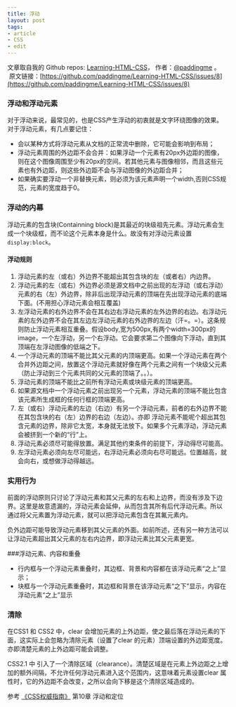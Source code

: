```yaml
---
title: 浮动
layout: post
tags:
- article
- CSS
- edit
---
```



 文章取自我的 Github  repos: [Learning-HTML-CSS](https://github.com/paddingme/Learning-HTML-CSS)， 作者：[@paddingme](http://padding.me/about.html) 。 
 &nbsp;原文链接：[https://github.com/paddingme/Learning-HTML-CSS/issues/8](https://github.com/paddingme/Learning-HTML-CSS/issues/8)

### 浮动和浮动元素
对于浮动来说，最常见的，也是CSS产生浮动的初衷就是文字环绕图像的效果。对于浮动元素，有几点要记住：

- 会以某种方式将浮动元素从文档的正常流中删除，它可能会影响到布局；
- 浮动元素周围的外边距不会合并：如果浮动一个元素有20px外边距的图像，则在这个图像周围至少有20px的空间。若其他元素与图像相邻，而且这些元素也有外边距，则这些外边距不会与浮动图像的外边距合并；
- 如果确实要浮动一个非替换元素，则必须为该元素声明一个width,否则CSS规范，元素的宽度趋于0。

### 浮动的内幕

浮动元素的包含块(Containning block)是其最近的块级祖先元素。浮动元素会生成一个块级框，而不论这个元素本身是什么。故没有对浮动元素设置`display:block`。

#### 浮动规则

1. 浮动元素的左（或右）外边界不能超出其包含块的左（或者右）内边界。
2. 浮动元素的左（或右）外边界必须是源文档中之前出现的左浮动（或右浮动）元素的右（左）外边界，除非后出现浮动元素的顶端在先出现浮动元素的底端下面。(不用担心浮动元素会相互覆盖)
3. 左浮动元素的右外边界不会在其右边右浮动元素的左外边界的右边。右浮动元素的左外边界不会在其左边左浮动元素的右外边界的左边（汗=。=）。这条规则防止浮动元素相互重叠。假设body,宽为500px,有两个width=300px的image，一个左浮动，另一个右浮动。它会要求第二个图像向下浮动，直到其顶端在左浮动图像的低端之下。
4. 一个浮动元素的顶端不能比其父元素的内顶端更高。如果一个浮动元素在两个合并外边距之间，放置这个浮动元素就好像在两个元素之间有一个块级父元素（防止浮动到三个元素共同的父元素的顶端了。。）。
5. 浮动元素的顶端不能比之前所有浮动元素或块级元素的顶端更高。
6. 如果源文档中一个浮动元素之前出现另一个元素，浮动元素的顶端不能比包含该元素所生成框的任何行框的顶端更高。
7. 左（或右）浮动元素的左边（右边）有另一个浮动元素，前者的右外边界不能在其包含块的右（左）边界的右边（左边）。亦即 浮动元素不能呢个超出其包含元素的边界，除非它太宽，本身就无法放下。如果多个元素浮动，浮动元素会被挤到一个新的“行”上。
8. 浮动元素必须尽可能得放置。满足其他约束条件的前提下，浮动得尽可能高。
9. 左浮动元素必须向左尽可能远，右浮动元素必须向右尽可能远。位置越高，就会向右，或想做浮动得越远。


### 实用行为
前面的浮动原则只讨论了浮动元素和其父元素的左右和上边界，而没有涉及下边界。这里是故意遗漏的，浮动元素会延伸，从而包含其所有后代浮动元素。所以 通过将父元素置为浮动元素，就可以把浮动元素包含在其氟元素内。


负外边距可能导致浮动元素移到其父元素的外面。如前所述，还有另一种方法可以让浮动元素超出其父元素的左右内边界，即浮动元素比其父元素更宽。

###浮动元素、内容和重叠

- 行内框与一个浮动元素重叠时，其边框、背景和内容都在该浮动元素“之上”显示；
- 块框与一个浮动元素重叠时，其边框和背景在该浮动元素“之下”显示，内容在浮动元素“之上”显示

### 清除

在CSS1 和 CSS2 中，clear 会增加元素的上外边距，使之最后落在浮动元素的下面，这实际上会忽略为清除元素（设置了clear 的元素）顶端设置的外边距宽度。亦即清楚元素的上外边距可能会调整。

CSS2.1 中 引入了一个清除区域（clearance）。清楚区域是在元素上外边距之上增加的额外间隔，不允许任何浮动元素进入这个范围内，这意味着元素设置clear 属性时，它的外边距不会改变，之所以会向下移是这个清除区域造成的。


参考
[《CSS权威指南》](http://www.amazon.cn/CSS%E6%9D%83%E5%A8%81%E6%8C%87%E5%8D%97-%E8%BF%88%E8%80%B6/dp/B0011F5SIC/ref=sr_1_1?ie=UTF8&qid=1410419640&sr=8-1&keywords=CSS%E6%9D%83%E5%A8%81%E6%8C%87%E5%8D%97%28%E7%AC%AC3%E7%89%88%29) 第10章 浮动和定位





































